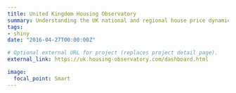 ```yaml
---
title: United Kingdom Housing Observatory
summary: Understanding the UK national and regional house price dynamics.
tags: 
- shiny
date: "2016-04-27T00:00:00Z"

# Optional external URL for project (replaces project detail page).
external_link: https://uk.housing-observatory.com/dashboard.html

image:
  focal_point: Smart
---
```


